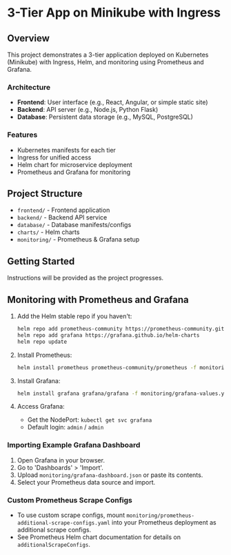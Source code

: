 # 3-Tier App on Minikube with Ingress

## Overview
This project demonstrates a 3-tier application deployed on Kubernetes (Minikube) with Ingress, Helm, and monitoring using Prometheus and Grafana.

### Architecture
- **Frontend**: User interface (e.g., React, Angular, or simple static site)
- **Backend**: API server (e.g., Node.js, Python Flask)
- **Database**: Persistent data storage (e.g., MySQL, PostgreSQL)

### Features
- Kubernetes manifests for each tier
- Ingress for unified access
- Helm chart for microservice deployment
- Prometheus and Grafana for monitoring

## Project Structure
- `frontend/` - Frontend application
- `backend/` - Backend API service
- `database/` - Database manifests/configs
- `charts/` - Helm charts
- `monitoring/` - Prometheus & Grafana setup

## Getting Started
Instructions will be provided as the project progresses.

## Monitoring with Prometheus and Grafana

1. Add the Helm stable repo if you haven't:
   ```sh
   helm repo add prometheus-community https://prometheus-community.github.io/helm-charts
   helm repo add grafana https://grafana.github.io/helm-charts
   helm repo update
   ```

2. Install Prometheus:
   ```sh
   helm install prometheus prometheus-community/prometheus -f monitoring/prometheus-values.yaml
   ```

3. Install Grafana:
   ```sh
   helm install grafana grafana/grafana -f monitoring/grafana-values.yaml
   ```

4. Access Grafana:
   - Get the NodePort: `kubectl get svc grafana`
   - Default login: `admin` / `admin`

### Importing Example Grafana Dashboard

1. Open Grafana in your browser.
2. Go to 'Dashboards' > 'Import'.
3. Upload `monitoring/grafana-dashboard.json` or paste its contents.
4. Select your Prometheus data source and import.

### Custom Prometheus Scrape Configs

- To use custom scrape configs, mount `monitoring/prometheus-additional-scrape-configs.yaml` into your Prometheus deployment as additional scrape configs.
- See Prometheus Helm chart documentation for details on `additionalScrapeConfigs`. 